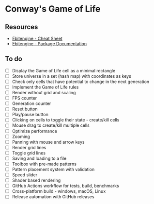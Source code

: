 # Conway's Game of Life

## Resources

- [Ebitengine - Cheat Sheet](https://ebitengine.org/en/documents/cheatsheet.html)
- [Ebitengine - Package Documentation](https://pkg.go.dev/github.com/hajimehoshi/ebiten/v2)

## To do

- [ ] Display the Game of Life cell as a minimal rectangle
- [ ] Store universe in a set (hash map) with coordinates as keys
- [ ] Check only cells that have potential to change in the next generation
- [ ] Implement the Game of Life rules
- [ ] Render without grid and scaling
- [ ] FPS counter
- [ ] Generation counter
- [ ] Reset button
- [ ] Play/pause button
- [ ] Clicking on cells to toggle their state - create/kill cells
- [ ] Mouse drag to create/kill multiple cells
- [ ] Optimize performance
- [ ] Zooming
- [ ] Panning with mouse and arrow keys
- [ ] Render grid lines
- [ ] Toggle grid lines
- [ ] Saving and loading to a file
- [ ] Toolbox with pre-made patterns
- [ ] Pattern placement system with validation
- [ ] Speed slider
- [ ] Shader based rendering
- [ ] GitHub Actions workflow for tests, build, benchmarks
- [ ] Cross-platform build - windows, macOS, Linux
- [ ] Release automation with GitHub releases
